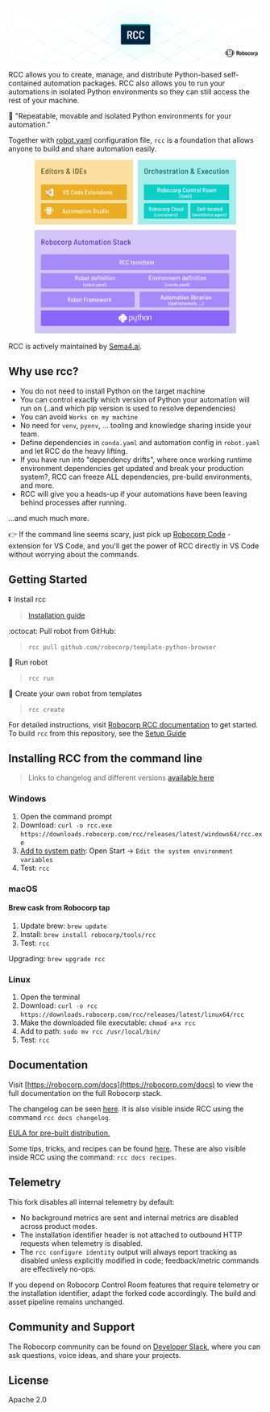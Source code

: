 ![RCC](/docs/title.png)

RCC allows you to create, manage, and distribute Python-based self-contained automation packages. RCC also allows you to run your automations in isolated Python environments so they can still access the rest of your machine.

🚀 "Repeatable, movable and isolated Python environments for your automation."

Together with [robot.yaml](https://robocorp.com/docs/robot-structure/robot-yaml-format) configuration file, `rcc` is a foundation that allows anyone to build and share automation easily.

<p align="center">
  <img width="400" src="./docs/robocorp_stack.png">
</p>

RCC is actively maintained by [Sema4.ai](https://sema4.ai/).


## Why use rcc?
 
* You do not need to install Python on the target machine
* You can control exactly which version of Python your automation will run on (..and which pip version is used to resolve dependencies)
* You can avoid `Works on my machine`
* No need for `venv`, `pyenv`, ... tooling and knowledge sharing inside your team.
* Define dependencies in `conda.yaml` and automation config in `robot.yaml` and let RCC do the heavy lifting.
* If you have run into "dependency drifts", where once working runtime environment dependencies get updated and break your production system?, RCC can freeze ALL dependencies, pre-build environments, and more.
* RCC will give you a heads-up if your automations have been leaving behind processes after running.

...and much much more. 

👉 If the command line seems scary, just pick up [Robocorp Code](https://marketplace.visualstudio.com/items?itemName=robocorp.robocorp-code) -extension for VS Code, and you'll get the power of RCC directly in VS Code without worrying about the commands.

## Getting Started

:arrow_double_down: Install rcc 
> [Installation guide](https://github.com/robocorp/rcc?tab=readme-ov-file#installing-rcc-from-the-command-line)

:octocat: Pull robot from GitHub:
> `rcc pull github.com/robocorp/template-python-browser`

:running: Run robot
> `rcc run`

:hatching_chick: Create your own robot from templates
> `rcc create`

For detailed instructions, visit [Robocorp RCC documentation](https://robocorp.com/docs/rcc/overview) to get started. To build `rcc` from this repository, see the [Setup Guide](/docs/BUILD.md)

## Installing RCC from the command line

> Links to changelog and different versions [available here](https://downloads.robocorp.com/rcc/releases/index.html)

### Windows

1. Open the command prompt
1. Download: `curl -o rcc.exe https://downloads.robocorp.com/rcc/releases/latest/windows64/rcc.exe`
1. [Add to system path](https://www.architectryan.com/2018/03/17/add-to-the-path-on-windows-10/): Open Start -> `Edit the system environment variables`
1. Test: `rcc`

### macOS

#### Brew cask from Robocorp tap

1. Update brew: `brew update`
1. Install: `brew install robocorp/tools/rcc`
1. Test: `rcc`

Upgrading: `brew upgrade rcc`

### Linux

1. Open the terminal
1. Download: `curl -o rcc https://downloads.robocorp.com/rcc/releases/latest/linux64/rcc`
1. Make the downloaded file executable: `chmod a+x rcc`
1. Add to path: `sudo mv rcc /usr/local/bin/`
1. Test: `rcc`

## Documentation

Visit [https://robocorp.com/docs](https://robocorp.com/docs) to view the full documentation on the full Robocorp stack.

The changelog can be seen [here](/docs/changelog.md). It is also visible inside RCC using the command `rcc docs changelog`.

[EULA for pre-built distribution.](https://cdn.robocorp.com/legal/Robocorp-EULA-v1.0.pdf)

Some tips, tricks, and recipes can be found [here](/docs/recipes.md).
These are also visible inside RCC using the command: `rcc docs recipes`.

## Telemetry

This fork disables all internal telemetry by default:

- No background metrics are sent and internal metrics are disabled across product modes.
- The installation identifier header is not attached to outbound HTTP requests when telemetry is disabled.
- The `rcc configure identity` output will always report tracking as disabled unless explicitly modified in code; feedback/metric commands are effectively no-ops.

If you depend on Robocorp Control Room features that require telemetry or the installation identifier, adapt the forked code accordingly. The build and asset pipeline remains unchanged.

## Community and Support

The Robocorp community can be found on [Developer Slack](https://robocorp-developers.slack.com), where you can ask questions, voice ideas, and share your projects.

## License

Apache 2.0
